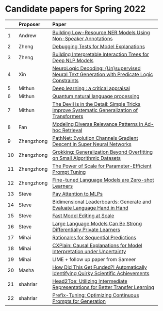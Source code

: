 
# Candidate papers for Spring 2022

|    | Proposer    | Paper |
|:---|:------------|:------|
| 1  |      Andrew       |    [Building Low-Resource NER Models Using Non-Speaker Annotations](https://cogcomp.seas.upenn.edu/page/publication_view/941) |
| 2  |      Zheng        |    [Debugging Tests for Model Explanations](https://arxiv.org/pdf/2011.05429.pdf) |
| 3  |      Zheng        |    [Building Interpretable Interaction Trees for Deep NLP Models](https://arxiv.org/pdf/2007.04298.pdf) |
| 4 | Xin | [NeuroLogic Decoding: (Un)supervised Neural Text Generation with Predicate Logic Constraints](https://aclanthology.org/2021.naacl-main.339.pdf) |
| 5 | Mithun |[Deep learning : a critical appraisal](https://arxiv.org/pdf/1801.00631.pdf?ut)
| 6 | Mithun |[Quantum natural language processing](https://arxiv.org/pdf/1608.01406.pdf) |
| 7 | Mithun |[The Devil is in the Detail: Simple Tricks Improve Systematic Generalization of Transformers](https://aclanthology.org/2021.emnlp-main.49/) | 
| 8 | Fan | [Modeling Diverse Relevance Patterns in Ad-hoc Retrieval](https://dl.acm.org/doi/pdf/10.1145/3209978.3209980) |
| 9 | Zhengzhong | [PathNet: Evolution Channels Gradient Descent in Super Neural Networks](https://arxiv.org/pdf/1701.08734.pdf) |
| 10 | Zhengzhong | [Grokking: Generalization Beyond Overfitting on Small Algorithmic Datasets](https://arxiv.org/pdf/2201.02177.pdf) |
| 11 | Zhengzhong | [The Power of Scale for Parameter-Efficient Prompt Tuning](https://aclanthology.org/2021.emnlp-main.243/) |
| 12 | Zhengzhong | [Fine-tuned Language Models are Zero-shot Learners](https://arxiv.org/pdf/2109.01652.pdf) | 
| 13 | Steve | [Pay Attention to MLPs](https://papers.nips.cc/paper/2021/hash/4cc05b35c2f937c5bd9e7d41d3686fff-Abstract.html) |
| 14 | Steve | [Bidimensional Leaderboards: Generate and Evaluate Language Hand in Hand](https://arxiv.org/abs/2112.04139) |
| 15 | Steve | [Fast Model Editing at Scale](https://openreview.net/forum?id=0DcZxeWfOPt) |
| 16 | Steve | [Large Language Models Can Be Strong Differentially Private Learners](https://openreview.net/forum?id=bVuP3ltATMz) |
| 17 | Mihai | [Rationales for Sequential Predictions](https://aclanthology.org/2021.emnlp-main.807.pdf) |
| 18 | Mihai | [CXPlain: Causal Explanations for Model Interpretation under Uncertainty](https://arxiv.org/pdf/1910.12336.pdf) |
| 19 | Mihai | LIME + follow up paper from Sameer |
| 20 | Masha | [How Did This Get Funded?! Automatically Identifying Quirky Scientific Achievements](https://arxiv.org/abs/2106.03048) |
| 21 | shahriar | [Head2Toe: Utilizing Intermediate Representations for Better Transfer Learning](https://arxiv.org/abs/2201.03529) |
| 22 | shahriar | [Prefix-Tuning: Optimizing Continuous Prompts for Generation](https://arxiv.org/abs/2101.00190)|
